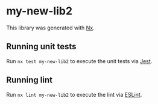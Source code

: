 # my-new-lib2

This library was generated with [Nx](https://nx.dev).

## Running unit tests

Run `nx test my-new-lib2` to execute the unit tests via [Jest](https://jestjs.io).

## Running lint

Run `nx lint my-new-lib2` to execute the lint via [ESLint](https://eslint.org/).
